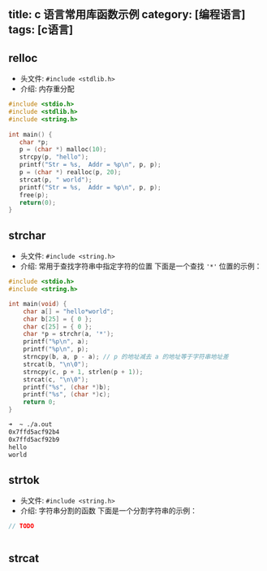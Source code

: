 title: c 语言常用库函数示例
category: [编程语言]
tags: [c语言]
---

## relloc
+ 头文件: `#include <stdlib.h>`
+ 介绍: 内存重分配

```c
#include <stdio.h>
#include <stdlib.h>
#include <string.h>
 
int main() {
   char *p;
   p = (char *) malloc(10);
   strcpy(p, "hello");
   printf("Str = %s,  Addr = %p\n", p, p);
   p = (char *) realloc(p, 20);
   strcat(p, " world");
   printf("Str = %s,  Addr = %p\n", p, p);
   free(p);
   return(0);
}
```

## strchar
+ 头文件: `#include <string.h>`
+ 介绍: 常用于查找字符串中指定字符的位置
下面是一个查找 `'*'` 位置的示例：
```c++
#include <stdio.h>
#include <string.h>

int main(void) {
    char a[] = "hello*world";
    char b[25] = { 0 };
    char c[25] = { 0 };
    char *p = strchr(a, '*');
    printf("%p\n", a);
    printf("%p\n", p);
    strncpy(b, a, p - a); // p 的地址减去 a 的地址等于字符串地址差
    strcat(b, "\n\0");
    strncpy(c, p + 1, strlen(p + 1));
    strcat(c, "\n\0");
    printf("%s", (char *)b);
    printf("%s", (char *)c);
    return 0;
}
```
```bash
➜  ~ ./a.out 
0x7ffd5acf92b4
0x7ffd5acf92b9
hello
world
```

## strtok
+ 头文件: `#include <string.h>`
+ 介绍: 字符串分割的函数
下面是一个分割字符串的示例：

```c++
// TODO
```

```bash
```


## strcat

##